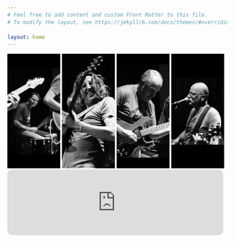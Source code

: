 ```yaml
---
# Feel free to add content and custom Front Matter to this file.
# To modify the layout, see https://jekyllrb.com/docs/themes/#overriding-theme-defaults

layout: home
---
```

 <p float="left">
  <img src="images/derrick.jpeg" width="24%" />
  <img src="images/edo.jpeg" width="24%" />
  <img src="images/jaap.jpeg" width="24%" />
  <img src="images/joost.jpeg" width="24%" />
 <iframe style="border-radius:12px" src="https://open.spotify.com/embed/artist/5cyFdTRpQ5A4XsQZfAZ46w?utm_source=generator&theme=0" width="98%"  frameBorder="0" allowfullscreen="" allow="autoplay; clipboard-write; encrypted-media; fullscreen; picture-in-picture" loading="lazy"></iframe>
</p>

 
 
 
